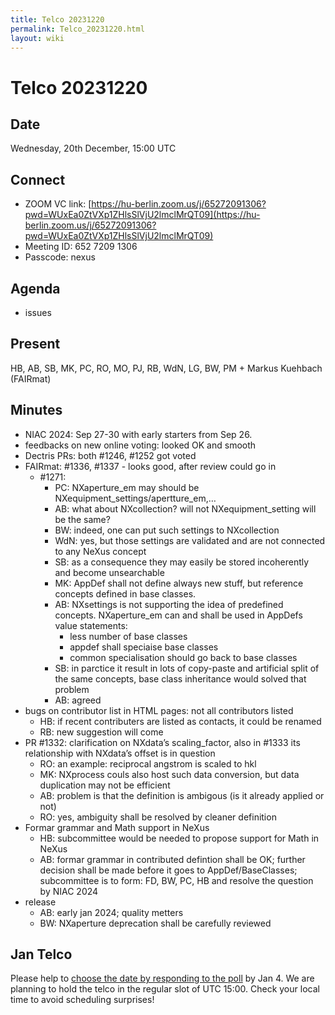 ```yaml
---
title: Telco 20231220
permalink: Telco_20231220.html
layout: wiki
---
```

Telco 20231220
==============

Date
----

Wednesday, 20th December, 15:00 UTC


Connect
-------
* ZOOM VC link: [https://hu-berlin.zoom.us/j/65272091306?pwd=WUxEa0ZtVXp1ZHlsSlVjU2lmclMrQT09](https://hu-berlin.zoom.us/j/65272091306?pwd=WUxEa0ZtVXp1ZHlsSlVjU2lmclMrQT09)
* Meeting ID: 652 7209 1306
* Passcode: nexus

Agenda
------
* issues

Present
-------
HB, AB, SB, MK, PC, RO, MO, PJ, RB, WdN, LG, BW, PM + Markus Kuehbach (FAIRmat)

Minutes
-------
* NIAC 2024: Sep 27-30 with early starters from Sep 26.
* feedbacks on new online voting: looked OK and smooth
* Dectris PRs: both #1246, #1252 got voted
* FAIRmat: #1336, #1337 - looks good, after review could go in
  * #1271: 
    * PC: NXaperture_em may should be NXequipment_settings/apertture_em,…
    * AB: what about NXcollection? will not NXequipment_setting will be the same?
    * BW: indeed, one can put such settings to NXcollection
    * WdN: yes, but those settings are validated and are not connected to any NeXus concept 
    * SB: as a consequence they may easily be stored incoherently and become unsearchable
    * MK: AppDef shall not define always new stuff, but reference concepts defined in base classes.
    * AB: NXsettings is not supporting the idea of predefined concepts. NXaperture_em can and shall be used in AppDefs  
      value statements: 
      * less number of base classes
      * appdef shall speciaise base classes
      * common specialisation should go back to base classes
    * SB: in parctice it result in lots of copy-paste and artificial split of the same concepts, base class inheritance would solved that problem
    * AB: agreed
* bugs on contributor list in HTML pages: not all contributors listed
  * HB: if recent contributers are listed as contacts, it could be renamed
  * RB: new suggestion will come
* PR #1332: clarification on NXdata’s scaling_factor, also in #1333 its relationship with NXdata’s offset is in question
  * RO: an example: reciprocal angstrom is scaled to hkl
  * MK: NXprocess couls also host such data conversion, but data duplication may not be efficient
  * AB: problem is that the definition is ambigous (is it already applied or not)
  * RO: yes, ambiguity shall be resolved by cleaner definition
* Formar grammar and Math support in NeXus
  * HB: subcommittee would be needed to propose support for Math in NeXus
  * AB: formar grammar in contributed defintion shall be OK; further decision shall be made before it goes to AppDef/BaseClasses; subcommittee is to form: FD, BW, PC, HB and resolve the question by NIAC 2024
* release
  * AB: early jan 2024; quality metters
  * BW: NXaperture deprecation shall be carefully reviewed


Jan Telco
--------------

Please help to [choose the date by responding to the poll](https://doodle.com/meeting/participate/id/aMEOykAa) by Jan 4. We are planning to hold the telco in the regular slot of UTC 15:00. Check your local time to avoid scheduling surprises!
